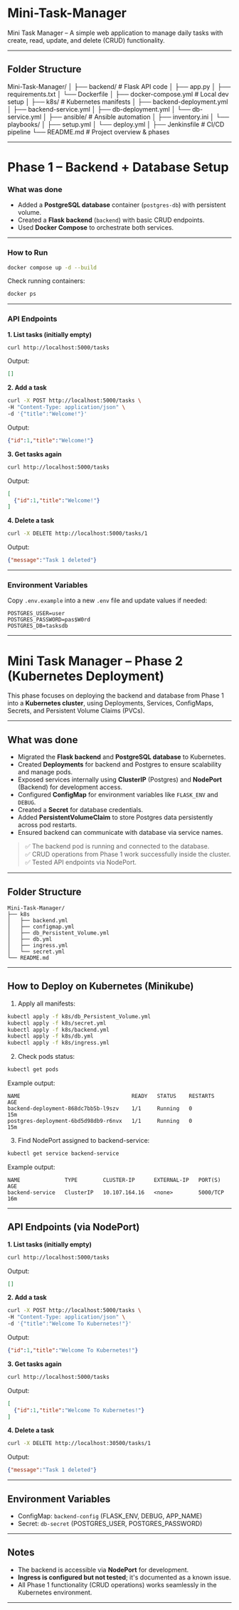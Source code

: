 # Mini-Task-Manager
Mini Task Manager – A simple web application to manage daily tasks with create, read, update, and delete (CRUD) functionality.

---

## Folder Structure

Mini-Task-Manager/
│
├── backend/                    # Flask API code
│   ├── app.py
│   ├── requirements.txt
│   └── Dockerfile
│
├── docker-compose.yml          # Local dev setup
│
├── k8s/                        # Kubernetes manifests
│   ├── backend-deployment.yml
│   ├── backend-service.yml
│   ├── db-deployment.yml
│   └── db-service.yml
│
├── ansible/                     # Ansible automation
│   ├── inventory.ini
│   └── playbooks/
│       ├── setup.yml
│       └── deploy.yml
│
├── Jenkinsfile                  # CI/CD pipeline
└── README.md                    # Project overview & phases

---

# Phase 1 – Backend + Database Setup

### What was done

* Added a **PostgreSQL database** container (`postgres-db`) with persistent volume.
* Created a **Flask backend** (`backend`) with basic CRUD endpoints.
* Used **Docker Compose** to orchestrate both services.

---


### How to Run

```bash
docker compose up -d --build
```

Check running containers:

```bash
docker ps
```

---

### API Endpoints

**1. List tasks (initially empty)**

```bash
curl http://localhost:5000/tasks
```

Output:

```json
[]
```

**2. Add a task**

```bash
curl -X POST http://localhost:5000/tasks \
-H "Content-Type: application/json" \
-d '{"title":"Welcome!"}'
```

Output:

```json
{"id":1,"title":"Welcome!"}
```

**3. Get tasks again**

```bash
curl http://localhost:5000/tasks
```

Output:

```json
[
  {"id":1,"title":"Welcome!"}
]
```

**4. Delete a task**

```bash
curl -X DELETE http://localhost:5000/tasks/1
```

Output:

```json
{"message":"Task 1 deleted"}
```

---

### Environment Variables

Copy `.env.example` into a new `.env` file and update values if needed:

```env
POSTGRES_USER=user
POSTGRES_PASSWORD=pas$W0rd
POSTGRES_DB=tasksdb
```

---

# Mini Task Manager – Phase 2 (Kubernetes Deployment)

This phase focuses on deploying the backend and database from Phase 1 into a **Kubernetes cluster**, using Deployments, Services, ConfigMaps, Secrets, and Persistent Volume Claims (PVCs).

---

## What was done

- Migrated the **Flask backend** and **PostgreSQL database** to Kubernetes.
- Created **Deployments** for backend and Postgres to ensure scalability and manage pods.
- Exposed services internally using **ClusterIP** (Postgres) and **NodePort** (Backend) for development access.
- Configured **ConfigMap** for environment variables like `FLASK_ENV` and `DEBUG`.
- Created a **Secret** for database credentials.
- Added **PersistentVolumeClaim** to store Postgres data persistently across pod restarts.
- Ensured backend can communicate with database via service names.

> ✅ The backend pod is running and connected to the database.  
> ✅ CRUD operations from Phase 1 work successfully inside the cluster.  
> ✅ Tested API endpoints via NodePort.

---

## Folder Structure

```
Mini-Task-Manager/
├── k8s
│   ├── backend.yml
│   ├── configmap.yml
│   ├── db_Persistent_Volume.yml
│   ├── db.yml
│   ├── ingress.yml
│   └── secret.yml
└── README.md
````

---

## How to Deploy on Kubernetes (Minikube)

1. Apply all manifests:

```bash
kubectl apply -f k8s/db_Persistent_Volume.yml
kubectl apply -f k8s/secret.yml
kubectl apply -f k8s/backend.yml
kubectl apply -f k8s/db.yml
kubectl apply -f k8s/ingress.yml
````

2. Check pods status:

```bash
kubectl get pods
```

Example output:

```
NAME                                   READY   STATUS    RESTARTS   AGE
backend-deployment-868dc7bb5b-l9szv    1/1     Running   0          15m
postgres-deployment-6bd5d98db9-r6nvx   1/1     Running   0          15m
```

3. Find NodePort assigned to backend-service:

```bash
kubectl get service backend-service
```

Example output:

```
NAME              TYPE        CLUSTER-IP      EXTERNAL-IP   PORT(S)    AGE
backend-service   ClusterIP   10.107.164.16   <none>        5000/TCP   16m
```

---

## API Endpoints (via NodePort)

**1. List tasks (initially empty)**

```bash
curl http://localhost:5000/tasks
```

Output:

```json
[]
```

**2. Add a task**

```bash
curl -X POST http://localhost:5000/tasks \
-H "Content-Type: application/json" \
-d '{"title":"Welcome To Kubernetes!"}'
```

Output:

```json
{"id":1,"title":"Welcome To Kubernetes!"}
```

**3. Get tasks again**

```bash
curl http://localhost:5000/tasks
```

Output:

```json
[
  {"id":1,"title":"Welcome To Kubernetes!"}
]
```

**4. Delete a task**

```bash
curl -X DELETE http://localhost:30500/tasks/1
```

Output:

```json
{"message":"Task 1 deleted"}
```

---

## Environment Variables

* ConfigMap: `backend-config` (FLASK\_ENV, DEBUG, APP\_NAME)
* Secret: `db-secret` (POSTGRES\_USER, POSTGRES\_PASSWORD)

---

## Notes

* The backend is accessible via **NodePort** for development.
* **Ingress is configured but not tested**; it's documented as a known issue.
* All Phase 1 functionality (CRUD operations) works seamlessly in the Kubernetes environment.

---